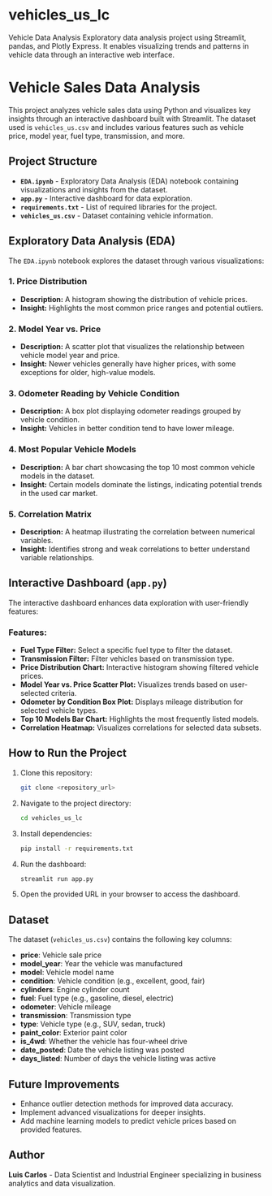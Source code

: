 # vehicles_us_lc
Vehicle Data Analysis  Exploratory data analysis project using Streamlit, pandas, and Plotly Express. It enables visualizing trends and patterns in vehicle data through an interactive web interface.
# Vehicle Sales Data Analysis

This project analyzes vehicle sales data using Python and visualizes key insights through an interactive dashboard built with Streamlit. The dataset used is `vehicles_us.csv` and includes various features such as vehicle price, model year, fuel type, transmission, and more.

## Project Structure
- **`EDA.ipynb`** - Exploratory Data Analysis (EDA) notebook containing visualizations and insights from the dataset.
- **`app.py`** - Interactive dashboard for data exploration.
- **`requirements.txt`** - List of required libraries for the project.
- **`vehicles_us.csv`** - Dataset containing vehicle information.

## Exploratory Data Analysis (EDA)
The `EDA.ipynb` notebook explores the dataset through various visualizations:

### 1. **Price Distribution**
- **Description:** A histogram showing the distribution of vehicle prices.
- **Insight:** Highlights the most common price ranges and potential outliers.

### 2. **Model Year vs. Price**
- **Description:** A scatter plot that visualizes the relationship between vehicle model year and price.
- **Insight:** Newer vehicles generally have higher prices, with some exceptions for older, high-value models.

### 3. **Odometer Reading by Vehicle Condition**
- **Description:** A box plot displaying odometer readings grouped by vehicle condition.
- **Insight:** Vehicles in better condition tend to have lower mileage.

### 4. **Most Popular Vehicle Models**
- **Description:** A bar chart showcasing the top 10 most common vehicle models in the dataset.
- **Insight:** Certain models dominate the listings, indicating potential trends in the used car market.

### 5. **Correlation Matrix**
- **Description:** A heatmap illustrating the correlation between numerical variables.
- **Insight:** Identifies strong and weak correlations to better understand variable relationships.

## Interactive Dashboard (`app.py`)
The interactive dashboard enhances data exploration with user-friendly features:

### Features:
- **Fuel Type Filter:** Select a specific fuel type to filter the dataset.
- **Transmission Filter:** Filter vehicles based on transmission type.
- **Price Distribution Chart:** Interactive histogram showing filtered vehicle prices.
- **Model Year vs. Price Scatter Plot:** Visualizes trends based on user-selected criteria.
- **Odometer by Condition Box Plot:** Displays mileage distribution for selected vehicle types.
- **Top 10 Models Bar Chart:** Highlights the most frequently listed models.
- **Correlation Heatmap:** Visualizes correlations for selected data subsets.

## How to Run the Project
1. Clone this repository:
   ```bash
   git clone <repository_url>
   ```

2. Navigate to the project directory:
   ```bash
   cd vehicles_us_lc
   ```

3. Install dependencies:
   ```bash
   pip install -r requirements.txt
   ```

4. Run the dashboard:
   ```bash
   streamlit run app.py
   ```

5. Open the provided URL in your browser to access the dashboard.

## Dataset
The dataset (`vehicles_us.csv`) contains the following key columns:
- **price**: Vehicle sale price
- **model_year**: Year the vehicle was manufactured
- **model**: Vehicle model name
- **condition**: Vehicle condition (e.g., excellent, good, fair)
- **cylinders**: Engine cylinder count
- **fuel**: Fuel type (e.g., gasoline, diesel, electric)
- **odometer**: Vehicle mileage
- **transmission**: Transmission type
- **type**: Vehicle type (e.g., SUV, sedan, truck)
- **paint_color**: Exterior paint color
- **is_4wd**: Whether the vehicle has four-wheel drive
- **date_posted**: Date the vehicle listing was posted
- **days_listed**: Number of days the vehicle listing was active

## Future Improvements
- Enhance outlier detection methods for improved data accuracy.
- Implement advanced visualizations for deeper insights.
- Add machine learning models to predict vehicle prices based on provided features.

## Author
**Luis Carlos** - Data Scientist and Industrial Engineer specializing in business analytics and data visualization.
